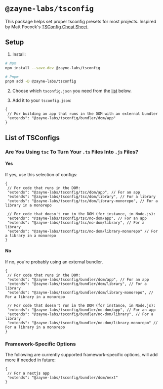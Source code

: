 # `@zayne-labs/tsconfig`

This package helps set proper tsconfig presets for most projects. Inspired by Matt Pocock's [TSConfig Cheat Sheet](https://www.totaltypescript.com/tsconfig-cheat-sheet).

## Setup

1. Install:

```bash
# Npm
npm install --save-dev @zayne-labs/tsconfig

# Pnpm
pnpm add -D @zayne-labs/tsconfig
```

2. Choose which `tsconfig.json` you need from the [list](#list-of-tsconfigs) below.

3. Add it to your `tsconfig.json`:

```jsonc
{
 // For building an app that runs in the DOM with an external bundler
 "extends": "@zayne-labs/tsconfig/bundler/dom/app"
}
```

## List of TSConfigs

### Are You Using `tsc` To Turn Your `.ts` Files Into `.js` Files?

#### Yes

If yes, use this selection of configs:

```jsonc
{
 // For code that runs in the DOM:
 "extends": "@zayne-labs/tsconfig/tsc/dom/app", // For an app
 "extends": "@zayne-labs/tsconfig/tsc/dom/library", // For a library
 "extends": "@zayne-labs/tsconfig/tsc/dom/library-monorepo", // For a library in a monorepo

 // For code that doesn't run in the DOM (for instance, in Node.js):
 "extends": "@zayne-labs/tsconfig/tsc/no-dom/app", // For an app
 "extends": "@zayne-labs/tsconfig/tsc/no-dom/library", // For a library
 "extends": "@zayne-labs/tsconfig/tsc/no-dom/library-monorepo" // For a library in a monorepo
}
```

#### No

If no, you're probably using an external bundler.

```jsonc
{
 // For code that runs in the DOM:
 "extends": "@zayne-labs/tsconfig/bundler/dom/app", // For an app
 "extends": "@zayne-labs/tsconfig/bundler/dom/library", // For a library
 "extends": "@zayne-labs/tsconfig/bundler/dom/library-monorepo", // For a library in a monorepo

 // For code that doesn't run in the DOM (for instance, in Node.js):
 "extends": "@zayne-labs/tsconfig/bundler/no-dom/app", // For an app
 "extends": "@zayne-labs/tsconfig/bundler/no-dom/library", // For a library
 "extends": "@zayne-labs/tsconfig/bundler/no-dom/library-monorepo" // For a library in a monorepo
}
```

### Framework-Specific Options

The following are currently supported framework-specific options, will add more if needed in future:

```jsonc
{
 // For a nextjs app
 "extends": "@zayne-labs/tsconfig/bundler/dom/next"
}
```
